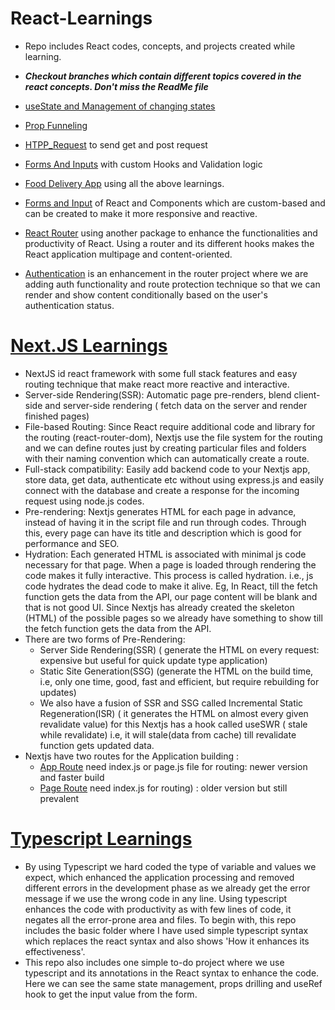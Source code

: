 # React-Learnings
  - Repo includes React codes, concepts, and projects created while learning.
  - _**Checkout branches which contain different topics covered in the react concepts. Don't miss the ReadMe file**_
  
  -  [useState and Management of changing states](https://github.com/Rahul4dev/React-Learnings/tree/useStateManagement)
  -  [Prop Funneling](https://github.com/Rahul4dev/React-Learnings/tree/PropsFunneling)
  -  [HTPP_Request](https://github.com/Rahul4dev/React-Learnings/tree/HTTP_Requests) to send get and post request
  -  [Forms And Inputs](https://github.com/Rahul4dev/React-Learnings/tree/FormsAndInput) with custom Hooks and Validation logic
  -  [Food Delivery App](https://github.com/Rahul4dev/React-Learnings/tree/FoodDeliveryApp) using all the above learnings.
  - [Forms and Input](https://github.com/Rahul4dev/React-Learnings/tree/FormsAndInput) of React and Components which are custom-based and can be created to make it more responsive and reactive.
  - [React Router](https://github.com/Rahul4dev/React-Learnings/tree/eventsProject_React_Router) using another package to enhance the functionalities and productivity of React. Using a router and its different hooks makes the React application multipage and content-oriented.
  - [Authentication](https://github.com/Rahul4dev/React-Learnings/tree/Authentication) is an enhancement in the router project where we are adding auth functionality and route protection technique so that we can render and show content conditionally based on the user's authentication status.
  
# [Next.JS Learnings]()
   - NextJS id react framework with some full stack features and easy routing technique that make react more reactive and interactive.
   - Server-side Rendering(SSR):  Automatic page pre-renders, blend client-side and server-side rendering ( fetch data on the server and render finished pages)
   - File-based Routing: Since React require additional code and library for the routing (react-router-dom), Nextjs use the file system for the routing and we can define routes just by creating particular files and folders with their naming convention which can automatically create a route.
   - Full-stack compatibility: Easily add backend code to your Nextjs app, store data, get data, authenticate etc without using express.js and easily connect with the database and create a response for the incoming request using node.js codes.
   - Pre-rendering: Nextjs generates HTML for each page in advance, instead of having it in the script file and run through codes. Through this, every page can have its title and description which is good for performance and SEO.
   - Hydration: Each generated HTML is associated with minimal js code necessary for that page. When a page is loaded through rendering the code makes it fully interactive. This process is called hydration. i.e., js code hydrates the dead code to make it alive. Eg, In React, till the fetch function gets the data from the API, our page content will be blank and that is not good UI. Since Nextjs has already created the skeleton (HTML) of the possible pages so we  already have something to show till the fetch function gets the data from the API.
   - There are two forms of Pre-Rendering:
       - Server Side Rendering(SSR) ( generate the HTML on every request: expensive but useful for quick update type application)
       - Static Site Generation(SSG) (generate the HTML on the build time, i.e, only one time, good, fast and efficient, but require rebuilding for updates)
       - We also have a fusion of SSR and SSG called Incremental Static Regeneration(ISR) ( it generates the HTML on almost every given revalidate value) for this Nextjs has a hook called useSWR ( stale while revalidate) i.e, it will stale(data from cache) till revalidate function gets updated data.
   - Nextjs have two routes for the Application building :
       - [App Route](https://github.com/Rahul4dev/React-Learnings/tree/next-app-route) need index.js or page.js file for routing: newer version and faster build
       - [Page Route](https://github.com/Rahul4dev/React-Learnings/tree/next-page-route-meetup)  need index.js for routing) : older version but still prevalent

  
  # [Typescript Learnings](https://github.com/Rahul4dev/React-Learnings/tree/projectTodo)
  - By using Typescript we hard coded the type of variable and values we expect, which enhanced the application processing and removed different errors in the development phase as we already get the error message if we use the wrong code in any line. Using typescript enhances the code with productivity as with few lines of code, it negates all the error-prone area and files. To begin with, this repo includes the basic folder where I have used simple typescript syntax which replaces the react syntax and also shows 'How it enhances its effectiveness'.
  - This repo also includes one simple to-do project where we use typescript and its annotations in the React syntax to enhance the code. Here we can see the same state management, props drilling and useRef hook to get the input value from the form. 
  
